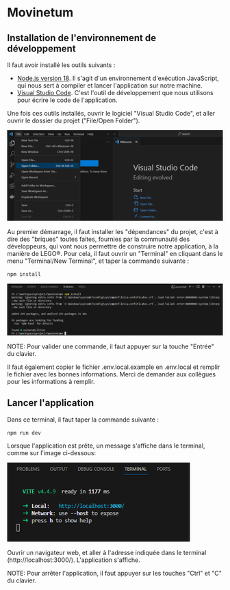 # Movinetum

## Installation de l'environnement de développement

Il faut avoir installé les outils suivants :
- [Node.js version 18](https://nodejs.org/fr). Il s'agit d'un environnement d'exécution JavaScript, qui nous sert à compiler et lancer l'application sur notre machine.
- [Visual Studio Code](https://code.visualstudio.com/). C'est l'outil de développement que nous utilisons pour écrire le code de l'application.

Une fois ces outils installés, ouvrir le logiciel "Visual Studio Code", et aller ouvrir le dossier du projet ("File/Open Folder").

![Le bouton pour ouvrir un dossier est en haut à gauche, en cliquant sur "File", puis sur "Open Folder..."](doc/images/vs-code-open-folder.png)

Au premier démarrage, il faut installer les "dépendances" du projet, c'est à dire des "briques" toutes faites, fournies par la communauté des développeurs, qui vont nous permettre de construire notre application, à la manière de LEGO®. Pour cela, il faut ouvrir un "Terminal" en cliquant dans le menu "Terminal/New Terminal", et taper la commande suivante :

```bash
npm install
```

![Un message indique que les dépendances ont été ajoutées](doc/images/terminal-npm-install.png)

NOTE: Pour valider une commande, il faut appuyer sur la touche "Entrée" du clavier.

Il faut également copier le fichier .env.local.example en .env.local et remplir le fichier avec les bonnes informations. Merci de demander aux collègues pour les informations à remplir.

## Lancer l'application
Dans ce terminal, il faut taper la commande suivante :

```bash
npm run dev
```

Lorsque l'application est prête, un message s'affiche dans le terminal, comme sur l'image ci-dessous:

![Un message indique l'URL Local: http://localhost:3000/](doc/images/vite-terminal-ready.png)

Ouvrir un navigateur web, et aller à l'adresse indiquée dans le terminal (http://localhost:3000/). L'application s'affiche.

NOTE: Pour arrêter l'application, il faut appuyer sur les touches "Ctrl" et "C" du clavier.